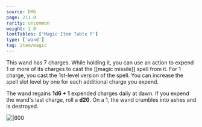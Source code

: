 ```yaml
---
source: DMG
page: 211.0
rarity: uncommon
weight: 1.0
lootTables: ['Magic Item Table F']
type: ['wand']
tag: item/magic
---
```


This wand has 7 charges. While holding it, you can use an action to expend 1 or more of its charges to cast the [[magic missile]] spell from it. For 1 charge, you cast the 1st-level version of the spell. You can increase the spell slot level by one for each additional charge you expend.

The wand regains **1d6 + 1** expended charges daily at dawn. If you expend the wand's last charge, roll a **d20**. On a 1, the wand crumbles into ashes and is destroyed.


![|600](https://5e.tools/img/items/DMG/Wand%20of%20Magic%20Missiles.png)